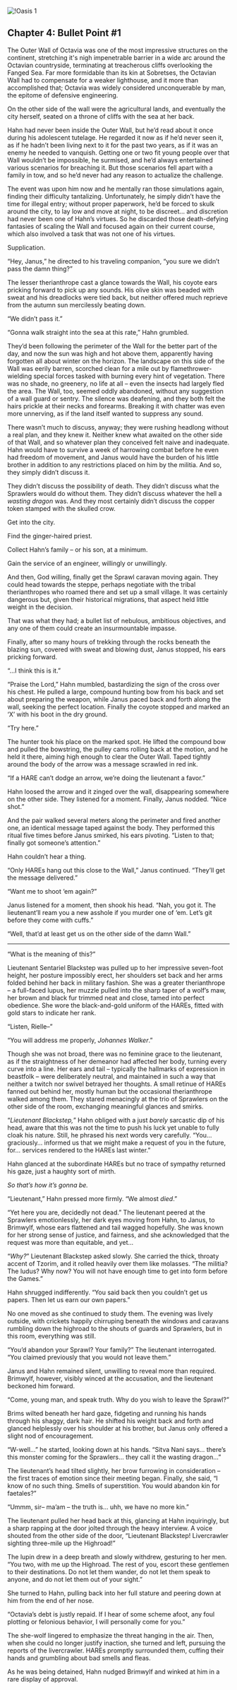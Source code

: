 ![!Oasis 1](https://cdn.discordapp.com/attachments/638778932380041236/1134991743029358592/Oasis_CH4.png)

## Chapter 4: Bullet Point #1

The Outer Wall of Octavia was one of the most impressive structures on the continent, stretching it's nigh impenetrable barrier in a wide arc around the Octavian countryside, terminating at treacherous cliffs overlooking the Fanged Sea. Far more formidable than its kin at Sobretses, the Octavian Wall had to compensate for a weaker lighthouse, and it more than accomplished that; Octavia was widely considered unconquerable by man, the epitome of defensive engineering. 

On the other side of the wall were the agricultural lands, and eventually the city herself, seated on a throne of cliffs with the sea at her back. 

Hahn had never been inside the Outer Wall, but he’d read about it once during his adolescent tutelage. He regarded it now as if he’d never seen it, as if he hadn’t been living next to it for the past two years, as if it was an enemy he needed to vanquish. Getting one or two fit young people over that Wall wouldn’t be impossible, he surmised, and he’d always entertained various scenarios for breaching it. But those scenarios fell apart with a family in tow, and so he’d never had any reason to actualize the challenge.

The event was upon him now and he mentally ran those simulations again, finding their difficulty tantalizing. Unfortunately, he simply didn’t have the time for illegal entry; without proper paperwork, he’d be forced to skulk around the city, to lay low and move at night, to be discreet… and discretion had never been one of Hahn’s virtues. So he discarded those death-defying fantasies of scaling the Wall and focused again on their current course, which also involved a task that was not one of his virtues.

Supplication.

“Hey, Janus,” he directed to his traveling companion, “you sure we didn’t pass the damn thing?”

The lesser therianthrope cast a glance towards the Wall, his coyote ears pricking forward to pick up any sounds. His olive skin was beaded with sweat and his dreadlocks were tied back, but neither offered much reprieve from the autumn sun mercilessly beating down.

“We didn’t pass it.”

“Gonna walk straight into the sea at this rate,” Hahn grumbled.

They’d been following the perimeter of the Wall for the better part of the day, and now the sun was high and hot above them, apparently having forgotten all about winter on the horizon. The landscape on this side of the Wall was eerily barren, scorched clean for a mile out by flamethrower-wielding special forces tasked with burning every hint of vegetation. There was no shade, no greenery, no life at all – even the insects had largely fled the area. The Wall, too, seemed oddly abandoned, without any suggestion of a wall guard or sentry. The silence was deafening, and they both felt the hairs prickle at their necks and forearms. Breaking it with chatter was even more unnerving, as if the land itself wanted to suppress any sound.

There wasn’t much to discuss, anyway; they were rushing headlong without a real plan, and they knew it. Neither knew what awaited on the other side of that Wall, and so whatever plan they conceived felt naive and inadequate. Hahn would have to survive a week of harrowing combat before he even had freedom of movement, and Janus would have the burden of his little brother in addition to any restrictions placed on him by the militia. And so, they simply didn’t discuss it.

They didn’t discuss the possibility of death. They didn’t discuss what the Sprawlers would do without them. They didn’t discuss whatever the hell a *wasting dragon* was. And they most certainly didn’t discuss the copper token stamped with the skulled crow.

Get into the city. 

Find the ginger-haired priest. 

Collect Hahn’s family – or his son, at a minimum.

Gain the service of an engineer, willingly or unwillingly.

And then, God willing, finally get the Sprawl caravan moving again. They could head towards the steppe, perhaps negotiate with the tribal therianthropes who roamed there and set up a small village. It was certainly dangerous but, given their historical migrations, that aspect held little weight in the decision.

That was what they had; a bullet list of nebulous, ambitious objectives, and any one of them could create an insurmountable impasse. 

Finally, after so many hours of trekking through the rocks beneath the blazing sun, covered with sweat and blowing dust, Janus stopped, his ears pricking forward.

“...I think this is it.”

“Praise the Lord,” Hahn mumbled, bastardizing the sign of the cross over his chest. He pulled a large, compound hunting bow from his back and set about preparing the weapon, while Janus paced back and forth along the wall, seeking the perfect location. Finally the coyote stopped and marked an ‘X’ with his boot in the dry ground.

“Try here.”

The hunter took his place on the marked spot. He lifted the compound bow and pulled the bowstring, the pulley cams rolling back at the motion, and he held it there, aiming high enough to clear the Outer Wall. Taped tightly around the body of the arrow was a message scrawled in red ink.

“If a HARE can’t dodge an arrow, we’re doing the lieutenant a favor.”

Hahn loosed the arrow and it zinged over the wall, disappearing somewhere on the other side. They listened for a moment. Finally, Janus nodded. “Nice shot.”

And the pair walked several meters along the perimeter and fired another one, an identical message taped against the body. They performed this ritual five times before Janus smirked, his ears pivoting. “Listen to that; finally got someone’s attention.”

Hahn couldn’t hear a thing.

“Only HAREs hang out this close to the Wall,” Janus continued. “They’ll get the message delivered.”

“Want me to shoot ‘em again?”

Janus listened for a moment, then shook his head. “Nah, you got it. The lieutenant’ll ream you a new asshole if you murder one of ‘em. Let’s git before they come with cuffs.”

“Well, that’d at least get us on the other side of the damn Wall.”

---

“What is the meaning of this?”

Lieutenant Sentariel Blackstep was pulled up to her impressive seven-foot height, her posture impossibly erect, her shoulders set back and her arms folded behind her back in military fashion. She was a greater therianthrope – a full-faced lupus, her muzzle pulled into the sharp taper of a wolf’s maw, her brown and black fur trimmed neat and close, tamed into perfect obedience. She wore the black-and-gold uniform of the HAREs, fitted with gold stars to indicate her rank.

“Listen, Rielle–”

“You will address me properly, *Johannes Walker*.”

Though she was not broad, there was no feminine grace to the lieutenant, as if the straightness of her demeanor had affected her body, turning every curve into a line. Her ears and tail – typically the hallmarks of expression in beastfolk – were deliberately neutral, and maintained in such a way that neither a twitch nor swivel betrayed her thoughts. A small retinue of HAREs fanned out behind her, mostly human but the occasional therianthrope walked among them. They stared menacingly at the trio of Sprawlers on the other side of the room, exchanging meaningful glances and smirks.

“*Lieutenant Blackstep,*” Hahn obliged with a just *barely* sarcastic dip of his head, aware that this was not the time to push his luck yet unable to fully cloak his nature. Still, he phrased his next words very carefully. “You… graciously… informed us that we might make a request of you in the future, for… services rendered to the HAREs last winter.”

Hahn glanced at the subordinate HAREs but no trace of sympathy returned his gaze, just a haughty sort of mirth. 

*So that’s how it’s gonna be.*

“Lieutenant,” Hahn pressed more firmly. “We almost *died*.”

“Yet here you are, decidedly not dead.” The lieutenant peered at the Sprawlers emotionlessly, her dark eyes moving from Hahn, to Janus, to Brimwylf, whose ears flattened and tail wagged hopefully. She was known for her strong sense of justice, and fairness, and she acknowledged that the request was more than equitable, and yet…

“*Why?*” Lieutenant Blackstep asked slowly. She carried the thick, throaty accent of Tzorim, and it rolled heavily over them like molasses. “The militia? The ludus? Why now? You will not have enough time to get into form before the Games.”

Hahn shrugged indifferently. “You said back then you couldn’t get us papers. Then let us earn our own papers.”

No one moved as she continued to study them. The evening was lively outside, with crickets happily chirruping beneath the windows and caravans rumbling down the highroad to the shouts of guards and Sprawlers, but in this room, everything was still.

“You’d abandon your Sprawl? Your family?” The lieutenant interrogated. “You claimed previously that you would not leave them.”

Janus and Hahn remained silent, unwilling to reveal more than required. Brimwylf, however, visibly winced at the accusation, and the lieutenant beckoned him forward.

“Come, young man, and speak truth. Why do you wish to leave the Sprawl?”

Brims wilted beneath her hard gaze, fidgeting and running his hands through his shaggy, dark hair. He shifted his weight back and forth and glanced helplessly over his shoulder at his brother, but Janus only offered a slight nod of encouragement. 

“W-well…” he started, looking down at his hands. “Sitva Nani says… there’s this monster coming for the Sprawlers… they call it the wasting dragon…”

The lieutenant’s head tilted slightly, her brow furrowing in consideration – the first traces of emotion since their meeting began. Finally, she said, “I know of no such thing. Smells of superstition. You would abandon kin for faetales?” 

“Ummm, sir– ma’am –  the truth is… uhh, we have no more kin.”

The lieutenant pulled her head back at this, glancing at Hahn inquiringly, but a sharp rapping at the door jolted through the heavy interview. A voice shouted from the other side of the door, “Lieutenant Blackstep! Livercrawler sighting three-mile up the Highroad!”

The lupin drew in a deep breath and slowly withdrew, gesturing to her men.  “You two, with me up the Highroad. The rest of you, escort these gentlemen to their destinations. Do not let them wander, do not let them speak to anyone, and do not let them out of your sight.”

She turned to Hahn, pulling back into her full stature and peering down at him from the end of her nose. 

“Octavia’s debt is justly repaid. If I hear of some scheme afoot, any foul plotting or felonious behavior, I will personally come for you.”

The she-wolf lingered to emphasize the threat hanging in the air. Then, when she could no longer justify inaction, she turned and left, pursuing the reports of the livercrawler. HAREs promptly surrounded them, cuffing their hands and grumbling about bad smells and fleas.

As he was being detained, Hahn nudged Brimwylf and winked at him in a rare display of approval.

